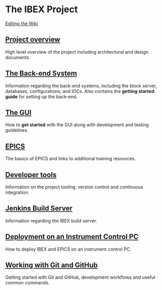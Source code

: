 # The IBEX Project #

[Editing the Wiki](Editing-the-Wiki)

## [Project overview](Project-Overview) ##

High level overview of the project including architectural and design documents.

## [The Back-end System](The-Backend-System) ##

Information regarding the back-end systems, including the block server, databases, configurations, and IOCs. Also contains the **getting started guide** for setting up the back-end.

## [The GUI](The-GUI)

How to **get started** with the GUI along with development and testing guidelines. 

## [EPICS](EPICS)

The basics of EPICS and links to additional training resources.

## [Developer tools](Developer-tools)

Information on the project tooling: version control and continuous integration.

## [Jenkins Build Server](Jenkins-Build-Server)

Information regarding the IBEX build server.

## [Deployment on an Instrument Control PC](Deployment-on-an-Instrument-Control-PC)

How to deploy IBEX and EPICS on an instrument control PC.

## [Working with Git and GitHub](Working-with-git-and-github)

Getting started with Git and GitHub, development workflows and useful common commands.
